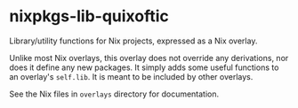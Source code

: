 # nixpkgs-lib-quixoftic

Library/utility functions for Nix projects, expressed as a Nix
overlay.

Unlike most Nix overlays, this overlay does not override any
derivations, nor does it define any new packages. It simply adds some
useful functions to an overlay's `self.lib`. It is meant to be
included by other overlays.

See the Nix files in `overlays` directory for documentation.
